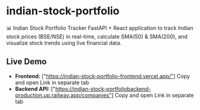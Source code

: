 # indian-stock-portfolio
📊 Indian Stock Portfolio Tracker FastAPI + React application to track Indian stock prices (BSE/NSE) in real-time, calculate SMA(50) &amp; SMA(200), and visualize stock trends using live financial data.

## Live Demo
- **Frontend:** ["https://indian-stock-portfolio-frontend.vercel.app/"]   Copy and open Link in separate tab
- **Backend API:** ["https://indian-stock-portfoliobackend-production.up.railway.app/companies"] Copy and open Link in separate tab
